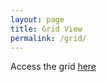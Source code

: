 ```yaml
---
layout: page
title: Grid View
permalink: /grid/
---
```


Access the grid [here](https://data-1.science/grid)
